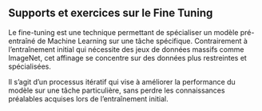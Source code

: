 ## Supports et exercices sur le Fine Tuning

Le fine-tuning est une technique permettant de spécialiser un modèle pré-entraîné de Machine Learning sur une tâche spécifique.
Contrairement à l’entraînement initial qui nécessite des jeux de données massifs comme ImageNet, cet affinage se concentre sur des données plus restreintes et spécialisées.

Il s’agit d’un processus itératif qui vise à améliorer la performance du modèle sur une tâche particulière, sans perdre les connaissances préalables acquises lors de l’entraînement initial.

